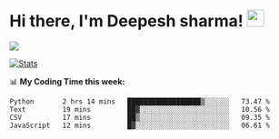 # Hi there, I'm Deepesh sharma! <img src="https://raw.githubusercontent.com/MartinHeinz/MartinHeinz/master/wave.gif" width="30px">

![](https://camo.githubusercontent.com/992babdffd8c74a1502de375fbdf7e4d54773242/68747470733a2f2f6d656469612e67697068792e636f6d2f6d656469612f53576f536b4e36447854737a71494b4571762f67697068792e676966)

[![Stats](https://github-readme-stats.vercel.app/api?username=deepeshhsharma&show_icons=true&theme=radical)](https://github-readme-stats.vercel.app/api?username=deepeshhsharma&show_icons=true&theme=radical)&nbsp; &nbsp; &nbsp; &nbsp; &nbsp; &nbsp; &nbsp; &nbsp; &nbsp; &nbsp; 

📊 **My Coding Time this week:**
<!--START_SECTION:waka-->
```text
Python       2 hrs 14 mins   ██████████████████▒░░░░░░   73.47 % 
Text         19 mins         ██▓░░░░░░░░░░░░░░░░░░░░░░   10.56 % 
CSV          17 mins         ██▒░░░░░░░░░░░░░░░░░░░░░░   09.35 % 
JavaScript   12 mins         █▓░░░░░░░░░░░░░░░░░░░░░░░   06.61 % 
```
<!--END_SECTION:waka-->
